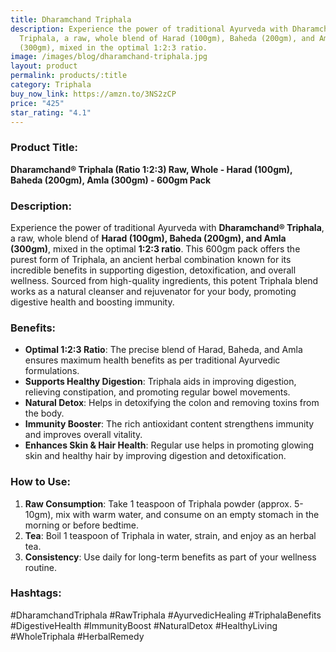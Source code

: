 ```yaml
---
title: Dharamchand Triphala
description: Experience the power of traditional Ayurveda with Dharamchand®
  Triphala, a raw, whole blend of Harad (100gm), Baheda (200gm), and Amla
  (300gm), mixed in the optimal 1:2:3 ratio.
image: /images/blog/dharamchand-triphala.jpg
layout: product
permalink: products/:title
category: Triphala
buy_now_link: https://amzn.to/3NS2zCP
price: "425"
star_rating: "4.1"
---
```

### Product Title:
**Dharamchand® Triphala (Ratio 1:2:3) Raw, Whole - Harad (100gm), Baheda (200gm), Amla (300gm) - 600gm Pack**

### Description:
Experience the power of traditional Ayurveda with **Dharamchand® Triphala**, a raw, whole blend of **Harad (100gm), Baheda (200gm), and Amla (300gm)**, mixed in the optimal **1:2:3 ratio**. This 600gm pack offers the purest form of Triphala, an ancient herbal combination known for its incredible benefits in supporting digestion, detoxification, and overall wellness. Sourced from high-quality ingredients, this potent Triphala blend works as a natural cleanser and rejuvenator for your body, promoting digestive health and boosting immunity.

### Benefits:
- **Optimal 1:2:3 Ratio**: The precise blend of Harad, Baheda, and Amla ensures maximum health benefits as per traditional Ayurvedic formulations.
- **Supports Healthy Digestion**: Triphala aids in improving digestion, relieving constipation, and promoting regular bowel movements.
- **Natural Detox**: Helps in detoxifying the colon and removing toxins from the body.
- **Immunity Booster**: The rich antioxidant content strengthens immunity and improves overall vitality.
- **Enhances Skin & Hair Health**: Regular use helps in promoting glowing skin and healthy hair by improving digestion and detoxification.

### How to Use:
1. **Raw Consumption**: Take 1 teaspoon of Triphala powder (approx. 5-10gm), mix with warm water, and consume on an empty stomach in the morning or before bedtime.
2. **Tea**: Boil 1 teaspoon of Triphala in water, strain, and enjoy as an herbal tea.
3. **Consistency**: Use daily for long-term benefits as part of your wellness routine.

### Hashtags:
#DharamchandTriphala #RawTriphala #AyurvedicHealing #TriphalaBenefits #DigestiveHealth #ImmunityBoost #NaturalDetox #HealthyLiving #WholeTriphala #HerbalRemedy

